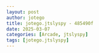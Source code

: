 ```yaml
---
layout: post
author: jotego
title: jotego.jtslyspy - 485490f
date: 2025-03-07
categories: [Arcade, jtslyspy]
tags: [jotego.jtslyspy]
---
```


